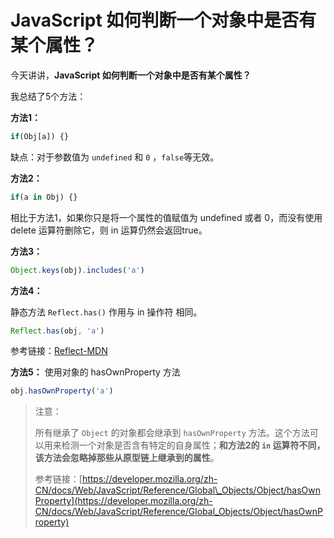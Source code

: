 # JavaScript 如何判断一个对象中是否有某个属性？



今天讲讲，**JavaScript 如何判断一个对象中是否有某个属性？**

我总结了5个方法：

**方法1：**

```javascript
if(Obj[a]) {}
```

缺点：对于参数值为 `undefined` 和 `0` ，`false`等无效。

**方法2：**

```javascript
if(a in Obj) {}
```

相比于方法1，如果你只是将一个属性的值赋值为 undefined 或者 0，而没有使用 delete 运算符删除它，则 in 运算仍然会返回true。

**方法3：**

```javascript
Object.keys(obj).includes('a')
```

**方法4：**

静态方法 `Reflect.has()` 作用与 in 操作符 相同。

```javascript
Reflect.has(obj, 'a')
```

参考链接：[Reflect-MDN](https://link.zhihu.com/?target=https%3A//developer.mozilla.org/zh-CN/docs/Web/JavaScript/Reference/Global_Objects/Reflect)

**方法5：** 使用对象的 hasOwnProperty 方法

```javascript
obj.hasOwnProperty('a')
```

> 注意： 
>
> 所有继承了 `Object` 的对象都会继承到 `hasOwnProperty` 方法。这个方法可以用来检测一个对象是否含有特定的自身属性；**和方法2的 `in` 运算符不同，该方法会忽略掉那些从原型链上继承到的属性**。
>
> 参考链接：[https://developer.mozilla.org/zh-CN/docs/Web/JavaScript/Reference/Global\_Objects/Object/hasOwnProperty](https://developer.mozilla.org/zh-CN/docs/Web/JavaScript/Reference/Global_Objects/Object/hasOwnProperty)



